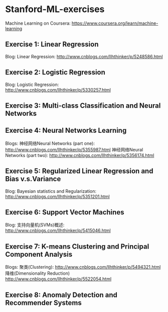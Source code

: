 # Stanford-ML-exercises
Machine Learning on Coursera: https://www.coursera.org/learn/machine-learning

## Exercise 1: Linear Regression
Blog: Linear Regression: http://www.cnblogs.com/llhthinker/p/5248586.html

## Exercise 2: Logistic Regression
Blog: Logistic Regression: http://www.cnblogs.com/llhthinker/p/5330257.html

## Exercise 3: Multi-class Classification and Neural Networks
## Exercise 4: Neural Networks Learning
Blogs:
神经网络Neural Networks (part one): http://www.cnblogs.com/llhthinker/p/5355987.html
神经网络Neural Networks (part two): http://www.cnblogs.com/llhthinker/p/5356174.html 

## Exercise 5: Regularized Linear Regression and Bias v.s.Variance
Blog: Bayesian statistics and Regularization: http://www.cnblogs.com/llhthinker/p/5351201.html

## Exercise 6: Support Vector Machines
Blog: 支持向量机(SVMs)概述: http://www.cnblogs.com/llhthinker/p/5415046.html

## Exercise 7: K-means Clustering and Principal Component Analysis
Blogs:
聚类(Clustering): http://www.cnblogs.com/llhthinker/p/5494321.html
降维(Dimensionality Reduction) http://www.cnblogs.com/llhthinker/p/5522054.html

## Exercise 8: Anomaly Detection and Recommender Systems